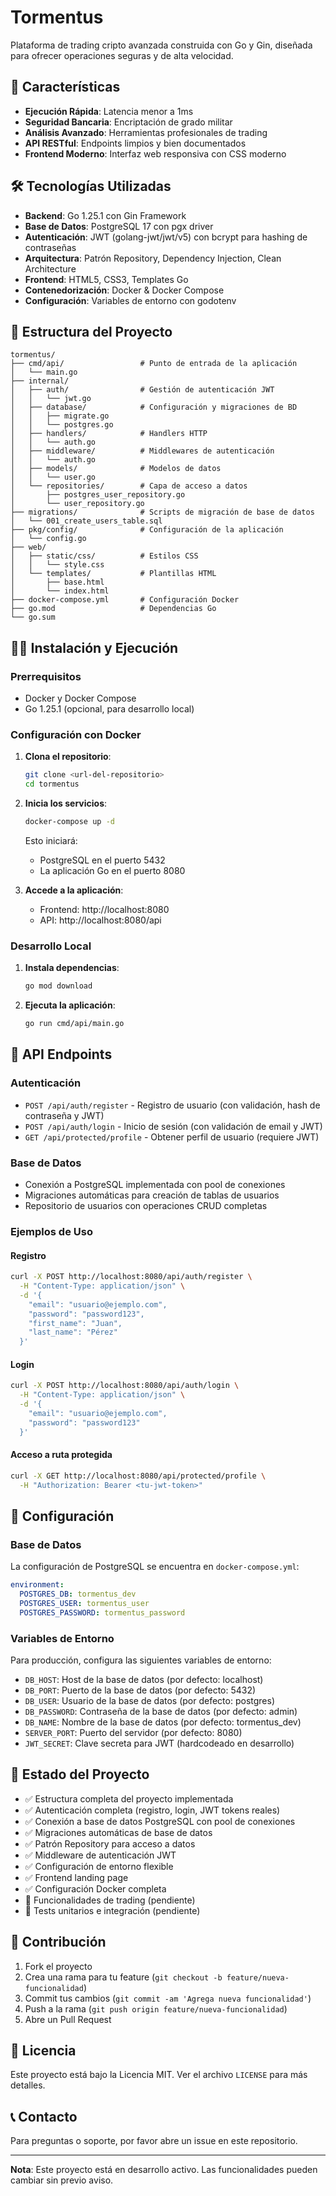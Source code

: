 # Tormentus

Plataforma de trading cripto avanzada construida con Go y Gin, diseñada para ofrecer operaciones seguras y de alta velocidad.

## 🚀 Características

- **Ejecución Rápida**: Latencia menor a 1ms
- **Seguridad Bancaria**: Encriptación de grado militar
- **Análisis Avanzado**: Herramientas profesionales de trading
- **API RESTful**: Endpoints limpios y bien documentados
- **Frontend Moderno**: Interfaz web responsiva con CSS moderno

## 🛠️ Tecnologías Utilizadas

- **Backend**: Go 1.25.1 con Gin Framework
- **Base de Datos**: PostgreSQL 17 con pgx driver
- **Autenticación**: JWT (golang-jwt/jwt/v5) con bcrypt para hashing de contraseñas
- **Arquitectura**: Patrón Repository, Dependency Injection, Clean Architecture
- **Frontend**: HTML5, CSS3, Templates Go
- **Contenedorización**: Docker & Docker Compose
- **Configuración**: Variables de entorno con godotenv

## 📁 Estructura del Proyecto

```
tormentus/
├── cmd/api/                 # Punto de entrada de la aplicación
│   └── main.go
├── internal/
│   ├── auth/                # Gestión de autenticación JWT
│   │   └── jwt.go
│   ├── database/            # Configuración y migraciones de BD
│   │   ├── migrate.go
│   │   └── postgres.go
│   ├── handlers/            # Handlers HTTP
│   │   └── auth.go
│   ├── middleware/          # Middlewares de autenticación
│   │   └── auth.go
│   ├── models/              # Modelos de datos
│   │   └── user.go
│   └── repositories/        # Capa de acceso a datos
│       ├── postgres_user_repository.go
│       └── user_repository.go
├── migrations/              # Scripts de migración de base de datos
│   └── 001_create_users_table.sql
├── pkg/config/              # Configuración de la aplicación
│   └── config.go
├── web/
│   ├── static/css/          # Estilos CSS
│   │   └── style.css
│   └── templates/           # Plantillas HTML
│       ├── base.html
│       └── index.html
├── docker-compose.yml       # Configuración Docker
├── go.mod                   # Dependencias Go
└── go.sum
```

## 🏃‍♂️ Instalación y Ejecución

### Prerrequisitos

- Docker y Docker Compose
- Go 1.25.1 (opcional, para desarrollo local)

### Configuración con Docker

1. **Clona el repositorio**:
   ```bash
   git clone <url-del-repositorio>
   cd tormentus
   ```

2. **Inicia los servicios**:
   ```bash
   docker-compose up -d
   ```

   Esto iniciará:
   - PostgreSQL en el puerto 5432
   - La aplicación Go en el puerto 8080

3. **Accede a la aplicación**:
   - Frontend: http://localhost:8080
   - API: http://localhost:8080/api

### Desarrollo Local

1. **Instala dependencias**:
   ```bash
   go mod download
   ```

2. **Ejecuta la aplicación**:
   ```bash
   go run cmd/api/main.go
   ```

## 📡 API Endpoints

### Autenticación

- `POST /api/auth/register` - Registro de usuario (con validación, hash de contraseña y JWT)
- `POST /api/auth/login` - Inicio de sesión (con validación de email y JWT)
- `GET /api/protected/profile` - Obtener perfil de usuario (requiere JWT)

### Base de Datos

- Conexión a PostgreSQL implementada con pool de conexiones
- Migraciones automáticas para creación de tablas de usuarios
- Repositorio de usuarios con operaciones CRUD completas

### Ejemplos de Uso

#### Registro
```bash
curl -X POST http://localhost:8080/api/auth/register \
  -H "Content-Type: application/json" \
  -d '{
    "email": "usuario@ejemplo.com",
    "password": "password123",
    "first_name": "Juan",
    "last_name": "Pérez"
  }'
```

#### Login
```bash
curl -X POST http://localhost:8080/api/auth/login \
  -H "Content-Type: application/json" \
  -d '{
    "email": "usuario@ejemplo.com",
    "password": "password123"
  }'
```

#### Acceso a ruta protegida
```bash
curl -X GET http://localhost:8080/api/protected/profile \
  -H "Authorization: Bearer <tu-jwt-token>"
```

## 🔧 Configuración

### Base de Datos

La configuración de PostgreSQL se encuentra en `docker-compose.yml`:

```yaml
environment:
  POSTGRES_DB: tormentus_dev
  POSTGRES_USER: tormentus_user
  POSTGRES_PASSWORD: tormentus_password
```

### Variables de Entorno

Para producción, configura las siguientes variables de entorno:

- `DB_HOST`: Host de la base de datos (por defecto: localhost)
- `DB_PORT`: Puerto de la base de datos (por defecto: 5432)
- `DB_USER`: Usuario de la base de datos (por defecto: postgres)
- `DB_PASSWORD`: Contraseña de la base de datos (por defecto: admin)
- `DB_NAME`: Nombre de la base de datos (por defecto: tormentus_dev)
- `SERVER_PORT`: Puerto del servidor (por defecto: 8080)
- `JWT_SECRET`: Clave secreta para JWT (hardcodeado en desarrollo)

## 🧪 Estado del Proyecto

- ✅ Estructura completa del proyecto implementada
- ✅ Autenticación completa (registro, login, JWT tokens reales)
- ✅ Conexión a base de datos PostgreSQL con pool de conexiones
- ✅ Migraciones automáticas de base de datos
- ✅ Patrón Repository para acceso a datos
- ✅ Middleware de autenticación JWT
- ✅ Configuración de entorno flexible
- ✅ Frontend landing page
- ✅ Configuración Docker completa
- 🔄 Funcionalidades de trading (pendiente)
- 🔄 Tests unitarios e integración (pendiente)

## 🤝 Contribución

1. Fork el proyecto
2. Crea una rama para tu feature (`git checkout -b feature/nueva-funcionalidad`)
3. Commit tus cambios (`git commit -am 'Agrega nueva funcionalidad'`)
4. Push a la rama (`git push origin feature/nueva-funcionalidad`)
5. Abre un Pull Request

## 📄 Licencia

Este proyecto está bajo la Licencia MIT. Ver el archivo `LICENSE` para más detalles.

## 📞 Contacto

Para preguntas o soporte, por favor abre un issue en este repositorio.

---

**Nota**: Este proyecto está en desarrollo activo. Las funcionalidades pueden cambiar sin previo aviso.